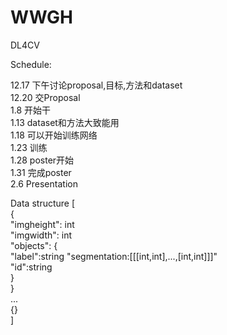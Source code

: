 # WWGH
DL4CV   

Schedule:   

12.17 下午讨论proposal,目标,方法和dataset   
12.20 交Proposal   
1.8 开始干   
1.13 dataset和方法大致能用   
1.18 可以开始训练网络   
1.23 训练   
1.28 poster开始   
1.31 完成poster   
2.6 Presentation   


Data structure
[   
{   
"imgheight": int   
"imgwidth": int   
"objects": {   
            "label":string
            "segmentation:[[[int,int],...,[int,int]]]"   
            "id":string   
            }   
}   
...   
{}   
]   
